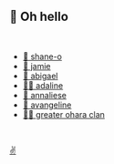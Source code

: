 ## 👋 Oh hello

<br />

* [🧔‍ shane-o](https://shane.oharaspace.com/)
* [👩 jamie](jamie/)
* [👱 abigael](abigael/)
* [👱‍♀️ adaline](adaline/)
* [👧 annaliese](annaliese/)
* [👧 avangeline](avangeline/)
* [👴👵 greater ohara clan](https://www.oharasteven.com/)


<br />

[✌️](https://github.com/zjaneo/family)
